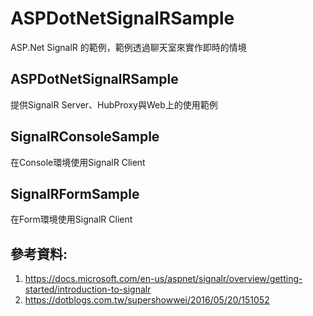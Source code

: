 # ASPDotNetSignalRSample
ASP.Net SignalR 的範例，範例透過聊天室來實作即時的情境
## ASPDotNetSignalRSample
提供SignalR Server、HubProxy與Web上的使用範例
## SignalRConsoleSample
在Console環境使用SignalR Client
## SignalRFormSample
在Form環境使用SignalR Client

## 參考資料:
1. https://docs.microsoft.com/en-us/aspnet/signalr/overview/getting-started/introduction-to-signalr
2. https://dotblogs.com.tw/supershowwei/2016/05/20/151052
